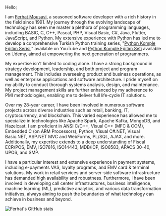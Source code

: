 Hello;

I am [Ferhat Mousavi](https://www.linkedin.com/in/ferhatmousavi/), a seasoned software developer with a rich history in the field since 1991. My journey through the evolving landscape of technology has seen me master a plethora of programming languages, including BASIC, C, C++, Pascal, PHP, Visual Basic, C#, Java, Flutter, JavaScript, and Python. My extensive experience with Python has led me to develop a comprehensive Turkish Python training series, "[Python Komple Eğitim Serisi](https://www.youtube.com/watch?v=-NcgZe34gB0&list=PLtTs2BKyiS4C0KLmXx-3k4ho5tfW3Gs5C)," available on YouTube and [Python Komple Eğitim Seti](https://www.udemy.com/course/python-komple-egitim-seti-2023/) available on Udemy, aimed at empowering the next generation of programmers.

My expertise isn't limited to coding alone. I have a strong background in strategy development, leadership, and both project and program management. This includes overseeing product and business operations, as well as enterprise applications and software architecture. I pride myself on my ability to conduct thorough systems analysis, design, and maintenance. My project management skills are further enhanced by my adherence to PMI methodologies, enabling me to deliver full life-cycle IT solutions.

Over my 28-year career, I have been involved in numerous software projects across diverse industries such as retail, banking, IT, cryptocurrency, and blockchain. This varied experience has allowed me to specialize in technologies like Apache Spark, Apache Kafka, MongoDB, and Hazelcast. I am proficient in ANSI C/C++, Visual C++ (MFC & COM), Embedded C (on ARM Processors), Python, Visual C#.NET, Visual Basic.NET, ASP.NET MVC and WebForms, PL/SQL, AJAX, and more. Additionally, my expertise extends to a deep understanding of Fiscal ECR/POS, EMV, ISO7816, ISO14443, MDB/ICP, ISO8583, APACS 30-40, UPOS, and SMP.

I have a particular interest and extensive experience in payment systems, including e-payments VAS, loyalty programs, and EMV card & terminal solutions. My work in retail services and server-side software infrastructure has demanded high availability and robustness. Furthermore, I have been involved in developing call center infrastructures, business intelligence, machine learning (ML), predictive analytics, and various data transformation initiatives, always aiming to push the boundaries of what technology can achieve in business and beyond.

![Ferhat's GitHub stats](https://github-readme-stats.vercel.app/api?username=ferhat-mousavi&theme=radical&hide_border=false&include_all_commits=false&count_private=false)

